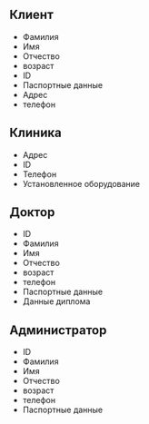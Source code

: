 ## Клиент
* Фамилия
* Имя
* Отчество
* возраст
* ID
* Паспортные данные
* Адрес
* телефон

## Клиника
* Адрес
* ID
* Телефон
* Установленное оборудование

## Доктор
* ID
* Фамилия
* Имя
* Отчество
* возраст
* телефон
* Паспортные данные
* Данные диплома

## Администратор
* ID
* Фамилия
* Имя
* Отчество
* возраст
* телефон
* Паспортные данные